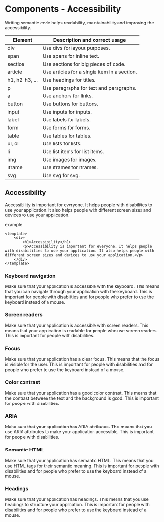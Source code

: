 # Components - Accessibility

Writing semantic code helps readability, maintainability and improving the accessibility.

| Element         | Description and correct usage                |
|-----------------|----------------------------------------------|
| div             | Use divs for layout purposes.                |
| span            | Use spans for inline text.                   |
| section         | Use sections for big pieces of code.         |
| article         | Use articles for a single item in a section. |
| h1, h2, h3, ... | Use headings for titles.                     |
| p               | Use paragraphs for text and paragraphs.      |
| a               | Use anchors for links.                       |
| button          | Use buttons for buttons.                     |
| input           | Use inputs for inputs.                       |
| label           | Use labels for labels.                       |
| form            | Use forms for forms.                         |
| table           | Use tables for tables.                       |  
| ul, ol          | Use lists for lists.                         |
| li              | Use list items for list items.               |
| img             | Use images for images.                       |
| iframe          | Use iframes for iframes.                     |
| svg             | Use svg for svg.                             |

## Accessibility

Accessibility is important for everyone. It helps people with disabilities to use your application. It also helps people with different screen sizes and devices to use your application.

example:
```vue
<template>
    <div>
        <h1>Accessibility</h1>
        <p>Accessibility is important for everyone. It helps people with disabilities to use your application. It also helps people with different screen sizes and devices to use your application.</p>
    </div>
</template>
```

### Keyboard navigation

Make sure that your application is accessible with the keyboard. This means that you can navigate through your application with the keyboard. This is important for people with disabilities and for people who prefer to use the keyboard instead of a mouse.

### Screen readers

Make sure that your application is accessible with screen readers. This means that your application is readable for people who use screen readers. This is important for people with disabilities.

### Focus

Make sure that your application has a clear focus. This means that the focus is visible for the user. This is important for people with disabilities and for people who prefer to use the keyboard instead of a mouse.

### Color contrast

Make sure that your application has a good color contrast. This means that the contrast between the text and the background is good. This is important for people with disabilities.

### ARIA

Make sure that your application has ARIA attributes. This means that you use ARIA attributes to make your application accessible. This is important for people with disabilities.

### Semantic HTML

Make sure that your application has semantic HTML. This means that you use HTML tags for their semantic meaning. This is important for people with disabilities and for people who prefer to use the keyboard instead of a mouse.

### Headings

Make sure that your application has headings. This means that you use headings to structure your application. This is important for people with disabilities and for people who prefer to use the keyboard instead of a mouse.
